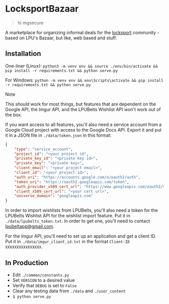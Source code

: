 # LocksportBazaar

> hi mgsecure

A marketplace for organizing informal deals for the [locksport](https://en.wikipedia.org/wiki/Locksport) community - based on LPU's Bazaar, but like, web based and stuff.

## Installation

One-liner (Linux): `python3 -m venv env && source ./env/bin/activate && pip install -r requirements.txt && python serve.py`

For Windows: `python -m venv env && env\Scripts\activate && pip install -r requirements.txt && python serve.py`

> [!NOTE]  
> This *should* work for most things, but features that are dependent on the Google API, the Imgur API, and the LPUBelts Wishlist API won't work out of the box.

If you want access to all features, you'll also need a service account from a Google Cloud project with access to the Google Docs API. Export it and put it in a JSON file in `./data/token.json` in this format:

```json
{
    "type": "service_account",
    "project_id": "<your project id",
    "private_key_id": "<private key id>",
    "private_key": "<private key>",
    "client_email": "<your project email>",
    "client_id": "<your project id>",
    "auth_uri": "https://accounts.google.com/o/oauth2/auth",
    "token_uri": "https://oauth2.googleapis.com/token",
    "auth_provider_x509_cert_url": "https://www.googleapis.com/oauth2/v1/certs",
    "client_x509_cert_url": "<your cert url>",
    "universe_domain": "googleapis.com"
}
```

In order to import wishlists from LPUBelts, you'll also need a token for the LPUBelts Wishlist API for the wishlist import feature. Put it in `./data/lpubelts_token.txt`. In order to get one, you'll need to contact [lpubeltapp@gmail.com](mailto:lpubeltapp@gmail.com).

For the Imgur API, you'll need to set up an application and get a client ID. Put it in `./data/imgur_client_id.txt` in the format `Client-ID XXXXXXXXXXXXXXXX`.

## In Production

- Edit `./common/constants.py`
- Set `VERSION` to a desired value
- Verify that `DEBUG` is set to `False`
- Clear any testing data from `./data` and `./user_content`
- `$ python serve.py`

